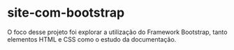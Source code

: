 # site-com-bootstrap
 O foco desse projeto foi explorar a utilização do Framework Bootstrap, tanto elementos HTML e CSS como o estudo da documentação.
